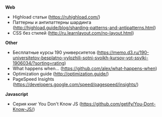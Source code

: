 **Web**
- Highload статьи (https://ruhighload.com/)
- Паттерны и антипаттерны шардинга (http://highload.guide/blog/sharding-patterns-and-antipatterns.html)
- CSS без стилей (http://ru.learnlayout.com/no-layout.html)

**Other**
- Бесплатные курсы 190 университетов (https://memo.d3.ru/190-universitetov-besplatno-vylozhili-sotni-svoikh-kursov-vot-ssylki-1906034/?sorting=rating)
- What happens when... (https://github.com/alex/what-happens-when)
- Optimization guide (http://optimization.guide/)
- PageSpeed Insights (https://developers.google.com/speed/pagespeed/insights/)

**Javascript**
- Серия книг You Don't Know JS (https://github.com/getify/You-Dont-Know-JS/)